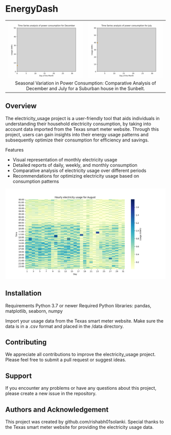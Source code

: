 # EnergyDash

<table>
  <tr>
    <td align="center"><img src="consmptn_dec.gif" alt="December Usage"></td>
    <td align="center"><img src="consmptn_july.gif" alt="July Usage"></td>
  </tr>
  <tr>
    <td colspan="2" align="center">Seasonal Variation in Power Consumption: Comparative Analysis of December and July for a Suburban house in the Sunbelt.</td>
  </tr>
</table>


## Overview

The electricity_usage project is a user-friendly tool that aids individuals in understanding their household electricity consumption, by taking into account data imported from the Texas smart meter website. Through this project, users can gain insights into their energy usage patterns and subsequently optimize their consumption for efficiency and savings.

Features
* Visual representation of monthly electricity usage
* Detailed reports of daily, weekly, and monthly consumption
* Comparative analysis of electricity usage over different periods
* Recommendations for optimizing electricity usage based on consumption patterns

![Usage for August](aug_usage.png)

## Installation

Requirements
Python 3.7 or newer
Required Python libraries: pandas, matplotlib, seaborn, numpy

Import your usage data from the Texas smart meter website. Make sure the data is in a .csv format and placed in the /data directory.


## Contributing

We appreciate all contributions to improve the electricity_usage project. Please feel free to submit a pull request or suggest ideas.


## Support

If you encounter any problems or have any questions about this project, please create a new issue in the repository.

## Authors and Acknowledgement

This project was created by github.com/rishabh01solanki. Special thanks to the Texas smart meter website for providing the electricity usage data.
